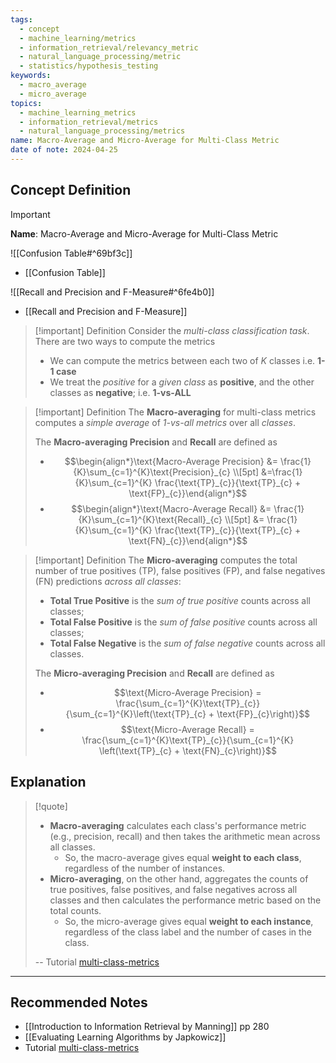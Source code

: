 ```yaml
---
tags:
  - concept
  - machine_learning/metrics
  - information_retrieval/relevancy_metric
  - natural_language_processing/metric
  - statistics/hypothesis_testing
keywords:
  - macro_average
  - micro_average
topics:
  - machine_learning_metrics
  - information_retrieval/metrics
  - natural_language_processing/metrics
name: Macro-Average and Micro-Average for Multi-Class Metric
date of note: 2024-04-25
---
```

## Concept Definition

>[!important]
>**Name**: Macro-Average and Micro-Average for Multi-Class Metric

![[Confusion Table#^69bf3c]]

- [[Confusion Table]]

![[Recall and Precision and F-Measure#^6fe4b0]]

- [[Recall and Precision and F-Measure]]

>[!important] Definition
>Consider the *multi-class classification task*. There are two ways to compute the metrics
>- We can compute the metrics between each two of $K$ classes i.e. **$1$-$1$ case**
>- We treat the *positive* for a *given class* as **positive**,  and the other classes as **negative**; i.e. **$1$-vs-ALL**

>[!important] Definition
>The **Macro-averaging** for multi-class metrics computes a *simple average* of *1-vs-all metrics* over all *classes*.
>
>The **Macro-averaging Precision** and **Recall** are defined as
>- $$\begin{align*}\text{Macro-Average Precision} &= \frac{1}{K}\sum_{c=1}^{K}\text{Precision}_{c} \\[5pt] &=\frac{1}{K}\sum_{c=1}^{K} \frac{\text{TP}_{c}}{\text{TP}_{c} + \text{FP}_{c}}\end{align*}$$
>- $$\begin{align*}\text{Macro-Average Recall} &= \frac{1}{K}\sum_{c=1}^{K}\text{Recall}_{c} \\[5pt] &= \frac{1}{K}\sum_{c=1}^{K} \frac{\text{TP}_{c}}{\text{TP}_{c} + \text{FN}_{c}}\end{align*}$$

>[!important] Definition
>The **Micro-averaging** computes the total number of true positives (TP), false positives (FP), and false negatives (FN) predictions *across all classes*: 
> 
> - **Total True Positive** is the *sum of true positive* counts across all classes;
> - **Total False Positive** is the *sum of false positive* counts across all classes; 
> - **Total False Negative** is the *sum of false negative* counts across all classes.
>
>The **Micro-averaging Precision** and **Recall** are defined as
>- $$\text{Micro-Average Precision} = \frac{\sum_{c=1}^{K}\text{TP}_{c}}{\sum_{c=1}^{K}\left(\text{TP}_{c} + \text{FP}_{c}\right)}$$
>- $$\text{Micro-Average Recall} = \frac{\sum_{c=1}^{K}\text{TP}_{c}}{\sum_{c=1}^{K} \left(\text{TP}_{c} + \text{FN}_{c}\right)}$$




## Explanation

>[!quote]
>- **Macro-averaging** calculates each class's performance metric (e.g., precision, recall) and then takes the arithmetic mean across all classes. 
>	- So, the macro-average gives equal **weight to each class**, regardless of the number of instances.
>- **Micro-averaging**, on the other hand, aggregates the counts of true positives, false positives, and false negatives across all classes and then calculates the performance metric based on the total counts. 
>	- So, the micro-average gives equal **weight to each instance**, regardless of the class label and the number of cases in the class.
>	  
>-- Tutorial [multi-class-metrics](https://www.evidentlyai.com/classification-metrics/multi-class-metrics)	  








-----------
##  Recommended Notes


- [[Introduction to Information Retrieval by Manning]] pp 280
- [[Evaluating Learning Algorithms by Japkowicz]]
- Tutorial [multi-class-metrics](https://www.evidentlyai.com/classification-metrics/multi-class-metrics)

